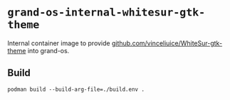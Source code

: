 # `grand-os-internal-whitesur-gtk-theme`

Internal container image to provide
[github.com/vinceliuice/WhiteSur-gtk-theme](https://github.com/vinceliuice/WhiteSur-gtk-theme)
into grand-os.

## Build

```shell
podman build --build-arg-file=./build.env .
```
